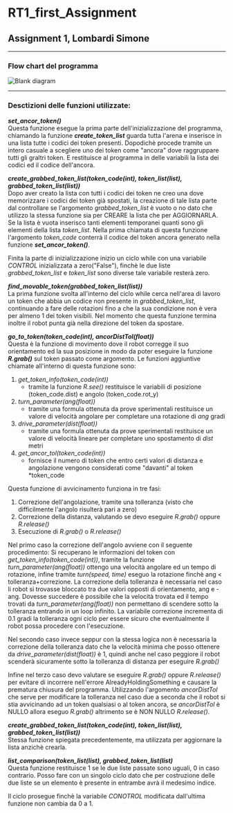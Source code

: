 # RT1_first_Assignment

## Assignment 1, Lombardi Simone

___

### Flow chart del programma
![Blank diagram](https://github.com/SimoneLombardi/RT1_first_Assignment/assets/146358714/e693282b-d512-477f-900a-826318db664e)

___

### Desctizioni delle funzioni utilizzate:

***set_ancor_token()*** <br>
Questa funzione esegue la prima parte dell'inizializzazione del programma, chiamando la funzione ***create_token_list*** guarda tutta l'arena
e inserisce in una lista tutte i codici dei token presenti. Dopodichè procede tramite un intero casuale a scegliere uno dei token come "ancora"
dove raggruppare tutti gli graltri token. E restituisce al programma in delle variabili la lista dei codici ed il codice dell'ancora.

***create_grabbed_token_list(token_code(int), token_list(list), grabbed_token_list(list))*** <br>
Dopo aver creato la lista con tutti i codici dei token ne creo una dove memorizzare i codici dei token già spostati, la creazione di tale lista
parte dal controllare se l'argomento *grabbed_token_list* è vuoto o no dato che utilizzo la stessa funzione sia per CREARE la lista che per AGGIORNARLA.
Se la lista è vuota inserisco tanti elementi temporanei quanti sono gli elementi della lista *token_list*. Nella prima chiamata di questa funzione 
l'argomento *token_code* conterrà il codice del token ancora generato nella funzione ***set_ancor_token()***.

Finita la parte di inizializzazione inizio un ciclo while con una variabile *CONTROL* inizializzata a zero("False"), finchè le due liste
*grabbed_token_list* e *token_list* sono diverse tale variabile resterà zero.

***find_movable_token(grabbed_token_list(list))*** <br>
La prima funzione svolta all'interno del ciclo while cerca nell'area di lavoro un token che abbia un codice non presente in *grabbed_token_list*, continuando
a fare delle rotazioni fino a che la sua condizione non è vera per almeno 1 dei token visibili. Nel momento che questa funzione termina inoltre il robot 
punta già nella direzione del token da spostare.

***go_to_token(token_code(int), ancorDistTol(float))*** <br>
Questa è la funzione di movimento dove il robot corregge il suo orientamento ed la sua posizione in modo da poter eseguire la funzione ***R.grab()*** sul 
token passato come argomento. 
Le funzioni aggiuntive chiamate all'interno di questa funzione sono:

1. *get_token_info(token_code(int))*<br>
    - tramite la funzione *R.see()* restituisce le variabili di posizione (token_code.dist) e angolo (token_code.rot_y)
2. *turn_parameter(ang(float))*<br>
    - tramite una formula ottenuta da prove sperimentali restituisce un valore di velocità angolare per completare una rotazione di *ang* gradi
3. *drive_parameter(dist(float))*<br>
    - tramite una formula ottenuta da prove sperimentali restituisce un valore di velocità lineare per completare uno spostamento di *dist* metri
4. *get_ancor_tol(token_code(int))*<br>
    - fornisce il numero di token che entro certi valori di distanza e angolazione vengono considerati come "davanti" al token *token_code

Questa funzione di avvicinamento funziona in tre fasi:

1. Correzione dell'angolazione, tramite una tolleranza (visto che difficilmente l'angolo risulterà pari a zero)
2. Correzione della distanza, valutando se devo eseguire *R.grab()* oppure *R.release()*
3. Esecuzione di *R.grab()* o *R.release()*

Nel primo caso la correzione dell'angolo avviene con il seguente procedimento:
Si recuperano le informazioni del token con *get_token_info(token_code(int))*, tramite la funzione *turn_parameter(ang(float))* ottengo una velocità angolare
ed un tempo di rotazione, infine tramite *turn(speed, time)* eseguo la rotazione finchè ang < tolleranza+correzione.
La correzione della tolleranza è necessaria nel caso li robot si trovasse bloccato tra due valori opposti di orientamento, ang e -ang. Dovesse succedere è possibile che 
la velocità trovata ed il tempo trovati da *turn_parameter(ang(float))* non permettano di scendere sotto la tolleranza entrando in un loop infinito.
La variabile correzione incrementa di 0.1 gradi la tolleranza ogni ciclo per essere sicuro che eventualmente il robot possa procedere con l'esecuzione.

Nel secondo caso invece seppur con la stessa logica non è necessaria la correzione della tolleranza dato che la velocità minima che posso ottenere da *drive_parameter(dist(float))*
è 1, quindi anche nel caso peggiore il robot scenderà sicuramente sotto la tolleranza di distanza per eseguire *R.grab()*

Infine nel terzo caso devo valutare se eseguire *R.grab()* oppure *R.release()* per evitare di incorrere nell'errore AlreadyHoldingSomething e causare la prematura chiusura del programma.
Utilizzando l'argomento *ancorDistTol* che serve per modificare la tolleranza nel caso due a seconda che il robot si stia avvicinando ad un token qualsiasi o al token ancora, 
se *ancorDistTol* è NULLO allora eseguo *R.grab()* altrimento se è NON NULLO *R.release()*.

***create_grabbed_token_list(token_code(int), token_list(list), grabbed_token_list(list))*** <br>
Stessa funzione spiegata precedentemente, ma utilizzata per aggiornare la lista anzichè crearla.

***list_comparison(token_list(list), grabbed_token_list(list)*** <br>
Questa funzione restituisce 1 se le due liste passate sono uguali, 0 in caso contrario.
Posso fare con un singolo ciclo dato che per costruzione delle due liste se un elemento è presente in entrambe avrà il medesimo indice.

Il ciclo prosegue finchè la variabile *CONOTROL* modificata dall'ultima funzione non cambia da 0 a 1.
